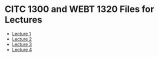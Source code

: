 
<h1>CITC 1300 and WEBT 1320 Files for Lectures</h1>
<ul>
    <li><a href="lecture1/images.zip" target="_blank">Lecture 1</a></li>
    <li><a href="lecture2/images.zip" target="_blank">Lecture 2</a></li>
    <li><a href="lecture3/images.zip" target="_blank">Lecture 3</a></li>
    <li><a href="lecture5/all_files.zip" target="_blank">Lecture 4</a></li>
</ul>
